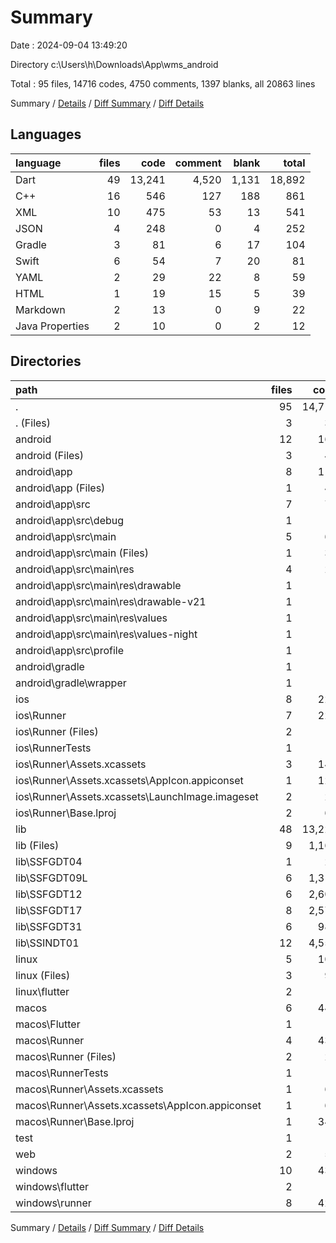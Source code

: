 # Summary

Date : 2024-09-04 13:49:20

Directory c:\\Users\\h\\Downloads\\App\\wms_android

Total : 95 files,  14716 codes, 4750 comments, 1397 blanks, all 20863 lines

Summary / [Details](details.md) / [Diff Summary](diff.md) / [Diff Details](diff-details.md)

## Languages
| language | files | code | comment | blank | total |
| :--- | ---: | ---: | ---: | ---: | ---: |
| Dart | 49 | 13,241 | 4,520 | 1,131 | 18,892 |
| C++ | 16 | 546 | 127 | 188 | 861 |
| XML | 10 | 475 | 53 | 13 | 541 |
| JSON | 4 | 248 | 0 | 4 | 252 |
| Gradle | 3 | 81 | 6 | 17 | 104 |
| Swift | 6 | 54 | 7 | 20 | 81 |
| YAML | 2 | 29 | 22 | 8 | 59 |
| HTML | 1 | 19 | 15 | 5 | 39 |
| Markdown | 2 | 13 | 0 | 9 | 22 |
| Java Properties | 2 | 10 | 0 | 2 | 12 |

## Directories
| path | files | code | comment | blank | total |
| :--- | ---: | ---: | ---: | ---: | ---: |
| . | 95 | 14,716 | 4,750 | 1,397 | 20,863 |
| . (Files) | 3 | 39 | 22 | 15 | 76 |
| android | 12 | 162 | 57 | 29 | 248 |
| android (Files) | 3 | 40 | 0 | 9 | 49 |
| android\\app | 8 | 115 | 57 | 19 | 191 |
| android\\app (Files) | 1 | 44 | 6 | 9 | 59 |
| android\\app\\src | 7 | 71 | 51 | 10 | 132 |
| android\\app\\src\\debug | 1 | 3 | 4 | 1 | 8 |
| android\\app\\src\\main | 5 | 65 | 43 | 8 | 116 |
| android\\app\\src\\main (Files) | 1 | 39 | 11 | 2 | 52 |
| android\\app\\src\\main\\res | 4 | 26 | 32 | 6 | 64 |
| android\\app\\src\\main\\res\\drawable | 1 | 4 | 7 | 2 | 13 |
| android\\app\\src\\main\\res\\drawable-v21 | 1 | 4 | 7 | 2 | 13 |
| android\\app\\src\\main\\res\\values | 1 | 9 | 9 | 1 | 19 |
| android\\app\\src\\main\\res\\values-night | 1 | 9 | 9 | 1 | 19 |
| android\\app\\src\\profile | 1 | 3 | 4 | 1 | 8 |
| android\\gradle | 1 | 7 | 0 | 1 | 8 |
| android\\gradle\\wrapper | 1 | 7 | 0 | 1 | 8 |
| ios | 8 | 229 | 4 | 13 | 246 |
| ios\\Runner | 7 | 222 | 2 | 9 | 233 |
| ios\\Runner (Files) | 2 | 13 | 0 | 3 | 16 |
| ios\\RunnerTests | 1 | 7 | 2 | 4 | 13 |
| ios\\Runner\\Assets.xcassets | 3 | 148 | 0 | 4 | 152 |
| ios\\Runner\\Assets.xcassets\\AppIcon.appiconset | 1 | 122 | 0 | 1 | 123 |
| ios\\Runner\\Assets.xcassets\\LaunchImage.imageset | 2 | 26 | 0 | 3 | 29 |
| ios\\Runner\\Base.lproj | 2 | 61 | 2 | 2 | 65 |
| lib | 48 | 13,227 | 4,510 | 1,124 | 18,861 |
| lib (Files) | 9 | 1,164 | 241 | 100 | 1,505 |
| lib\\SSFGDT04 | 1 | 29 | 0 | 7 | 36 |
| lib\\SSFGDT09L | 6 | 1,319 | 82 | 88 | 1,489 |
| lib\\SSFGDT12 | 6 | 2,606 | 120 | 111 | 2,837 |
| lib\\SSFGDT17 | 8 | 2,576 | 140 | 236 | 2,952 |
| lib\\SSFGDT31 | 6 | 983 | 76 | 67 | 1,126 |
| lib\\SSINDT01 | 12 | 4,550 | 3,851 | 515 | 8,916 |
| linux | 5 | 106 | 33 | 44 | 183 |
| linux (Files) | 3 | 94 | 24 | 33 | 151 |
| linux\\flutter | 2 | 12 | 9 | 11 | 32 |
| macos | 6 | 446 | 5 | 16 | 467 |
| macos\\Flutter | 1 | 8 | 3 | 4 | 15 |
| macos\\Runner | 4 | 431 | 0 | 8 | 439 |
| macos\\Runner (Files) | 2 | 20 | 0 | 6 | 26 |
| macos\\RunnerTests | 1 | 7 | 2 | 4 | 13 |
| macos\\Runner\\Assets.xcassets | 1 | 68 | 0 | 1 | 69 |
| macos\\Runner\\Assets.xcassets\\AppIcon.appiconset | 1 | 68 | 0 | 1 | 69 |
| macos\\Runner\\Base.lproj | 1 | 343 | 0 | 1 | 344 |
| test | 1 | 14 | 10 | 7 | 31 |
| web | 2 | 54 | 15 | 6 | 75 |
| windows | 10 | 439 | 94 | 143 | 676 |
| windows\\flutter | 2 | 11 | 9 | 11 | 31 |
| windows\\runner | 8 | 428 | 85 | 132 | 645 |

Summary / [Details](details.md) / [Diff Summary](diff.md) / [Diff Details](diff-details.md)
